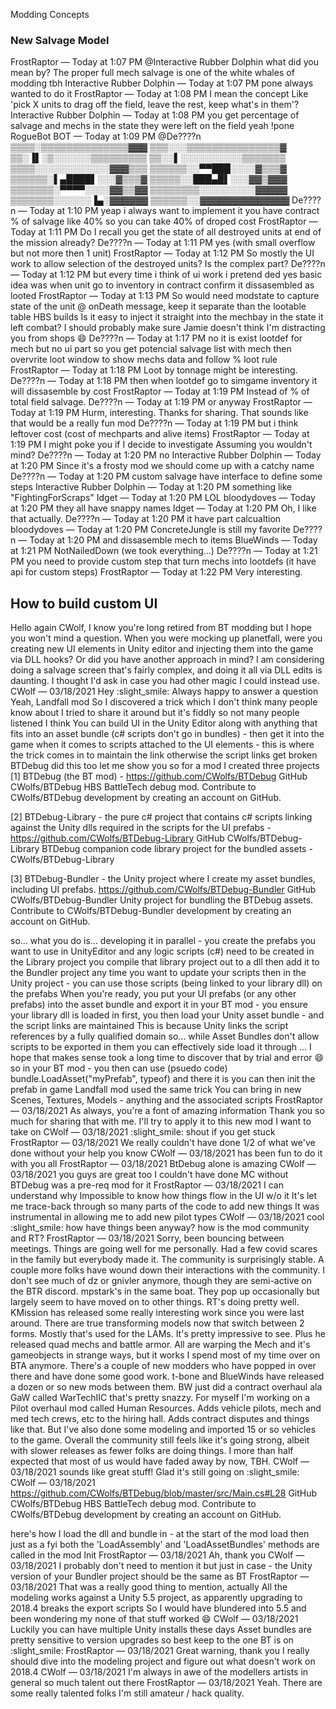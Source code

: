 Modding Concepts

### New Salvage Model
FrostRaptor — Today at 1:07 PM
@Interactive Rubber Dolphin what did you mean by?
The proper full mech salvage is one of the white whales of modding tbh
Interactive Rubber Dolphin — Today at 1:07 PM
pone always wanted to do it
FrostRaptor — Today at 1:08 PM
I mean the concept
Like 'pick X units to drag off the field, leave the rest, keep what's in them'?
Interactive Rubber Dolphin — Today at 1:08 PM
you get percentage of salvage and mechs in the state they were left on the field
yeah
!pone
RogueBot
BOT
 — Today at 1:09 PM
@De????n
▒▒▒▒░▒▒▒▒▒▒▒▒▒▒▒▒▒▒▓▓▓
▒▒▒░░░▒▒▒▒▒▒▒▒▒▒▒▒▒▒▒▓
▒▒░▐▌░▒░░░░░░▒▒▒▒▒▒▒▒▒
▒▒░░▌░░░░░░░░░░▒▒▒▒▒▒▒
▒▒▒▒░░░░░░░░░░░░▓▓▓▒▒▒
▒▒▒▒▒▒░░▀▀███░░░░▓▒▒▒▓
▒▒▒▒▒▒░▌▄████▌░░░▓▒▒▒▓
▒▒▒▒▒░░███▄█▌░░░▓▓▒▓▓▓
▒▒▒▒▒▒▒░▀▀▀▀░░░░▓▓▒▒▓▓
▒▒▒▒▒▒▒▒░░░░░░░░░▓▓▓▓▓
▒▒▒▒▒▒▒░░░░░░▐▄░▓▓▓▓▓▓
▒▒▒▒▒▒░░▓▓▓▓▓▓▓▓▓▓▓▓▓▓
De????n — Today at 1:10 PM
yeap
i always want to implement it
you have contract % of salvage
like 40%
so you can take 40% of droped cost
FrostRaptor — Today at 1:11 PM
Do I recall you get the state of all destroyed units at end of the mission already?
De????n — Today at 1:11 PM
yes
(with small overflow but not more then 1 unit)
FrostRaptor — Today at 1:12 PM
So mostly the UI work to allow selection of the destroyed units?
Is the complex part?
De????n — Today at 1:12 PM
but every time i think of ui work
i pretend ded
yes
basic idea was when unit go to inventory
in contract confirm
it dissasembled as looted
FrostRaptor — Today at 1:13 PM
So would need modstate to capture state of the unit @ onDeath message, keep it separate than the lootable table HBS builds
Is it easy to inject it straight into the mechbay in the state it left combat?
I should probably make sure Jamie doesn't think I'm distracting you from shops :smile:
De????n — Today at 1:17 PM
no
it is exist lootdef
for mech
but no ui part
so you get potencial salvage list with mech
then overvrite loot window to show mechs data
and follow % loot rule
FrostRaptor — Today at 1:18 PM
Loot by tonnage might be interesting.
De????n — Today at 1:18 PM
then when lootdef go to simgame inventory it will dissasemble
by cost
FrostRaptor — Today at 1:19 PM
Instead of % of total field salvage.
De????n — Today at 1:19 PM
or anyway
FrostRaptor — Today at 1:19 PM
Hurm, interesting. Thanks for sharing.
That sounds like that would be a really fun mod
De????n — Today at 1:19 PM
but i think leftover cost (cost of mechparts and alive items)
FrostRaptor — Today at 1:19 PM
I might poke you if I decide to investigate
Assuming you wouldn't mind?
De????n — Today at 1:20 PM
no
Interactive Rubber Dolphin — Today at 1:20 PM
Since it's a frosty mod we should come up with a catchy name
De????n — Today at 1:20 PM
custom salvage have interface to define some steps
Interactive Rubber Dolphin — Today at 1:20 PM
something like "FightingForScraps"
Idget — Today at 1:20 PM
LOL
bloodydoves — Today at 1:20 PM
they all have snappy names
Idget — Today at 1:20 PM
Oh, I like that actually.
De????n — Today at 1:20 PM
it have part calcualtion
bloodydoves — Today at 1:20 PM
ConcreteJungle is still my favorite
De????n — Today at 1:20 PM
and dissasemble mech to items
BlueWinds — Today at 1:21 PM
NotNailedDown
(we took everything...)
De????n — Today at 1:21 PM
you need to provide custom step that turn mechs into lootdefs
(it have api for custom steps)
FrostRaptor — Today at 1:22 PM
Very interesting.

  
## How to build custom UI
Hello again CWolf, I know you're long retired from BT modding but I hope you won't mind a question.
When you were mocking up planetfall, were you creating new UI elements in Unity editor and injecting them into the game via DLL hooks? Or did you have another approach in mind?
I am considering doing a salvage screen that's fairly complex, and doing it all via DLL edits is daunting. I thought I'd ask in case you had other magic I could instead use.
CWolf — 03/18/2021
Hey :slight_smile:
Always happy to answer a question
Yeah, Landfall mod
So I discovered a trick which I don't think many people know about
I tried to share it around but it's fiddly so not many people listened I think
You can build UI in the Unity Editor along with anything that fits into an asset bundle (c# scripts don't go in bundles) - then get it into the game
when it comes to scripts attached to the UI elements - this is where the trick comes in to maintain the link
otherwise the script links get broken
BTDebug did this too
let me show you
so for a mod I created three projects
[1] BTDebug (the BT mod) - https://github.com/CWolfs/BTDebug
GitHub
CWolfs/BTDebug
HBS BattleTech debug mod. Contribute to CWolfs/BTDebug development by creating an account on GitHub.

[2] BTDebug-Library - the pure c# project that contains c# scripts linking against the Unity dlls required in the scripts for the UI prefabs - https://github.com/CWolfs/BTDebug-Library
GitHub
CWolfs/BTDebug-Library
BTDebug companion code library project for the bundled assets - CWolfs/BTDebug-Library

[3] BTDebug-Bundler - the Unity project where I create my asset bundles, including UI prefabs. https://github.com/CWolfs/BTDebug-Bundler
GitHub
CWolfs/BTDebug-Bundler
Unity project for bundling the BTDebug assets. Contribute to CWolfs/BTDebug-Bundler development by creating an account on GitHub.

so...
what you do is... developing it in parallel - you create the prefabs you want to use in UnityEditor and any logic scripts (c#) need to be created in the Library project
you compile that library project out to a dll then add it to the Bundler project any time you want to update your scripts
then in the Unity project - you can use those scripts (being linked to your library dll) on the prefabs
When you're ready, you put your UI prefabs (or any other prefabs) into the asset bundle and export it
in your BT mod - you ensure your library dll is loaded in first, you then load your Unity asset bundle - and the script links are maintained
This is because Unity links the script references by a fully qualified domain
so... while Asset Bundles don't allow scripts to be exported in them
you can effectively side load it through
... I hope that makes sense
took a long time to discover that by trial and error :smile:
so in your BT mod - you then can use (psuedo code) bundle.LoadAsset("myPrefab", typeof<GameObject>) and there it is
you can then init the prefab in game
Landfall mod used the same trick
You can bring in new Scenes, Textures, Models - anything
and the associated scripts
FrostRaptor — 03/18/2021
As always, you're a font of amazing information
Thank you so much for sharing that with me. I'll try to apply it to this new mod I want to take on
CWolf — 03/18/2021
:slight_smile:
shout if you get stuck
FrostRaptor — 03/18/2021
We really couldn't have done 1/2 of what we've done without your help you know
CWolf — 03/18/2021
has been fun to do it with you all
FrostRaptor — 03/18/2021
BtDebug alone is amazing
CWolf — 03/18/2021
you guys are great too
I couldn't have done MC without BTDebug
was a pre-req mod for it
FrostRaptor — 03/18/2021
I can understand why
Impossible to know how things flow in the UI w/o it
It's let me trace-back through so many parts of the code to add new things
It was instrumental in allowing me to add new pilot types
CWolf — 03/18/2021
cool :slight_smile:
how have things been anyway?
how is the mod community and RT?
FrostRaptor — 03/18/2021
Sorry, been bouncing between meetings. Things are going well for me personally. Had a few covid scares in the family but everybody made it.
The community is surprisingly stable. A couple more folks have wound down their interactions with the community. I don't see much of dz or gnivler anymore, though they are semi-active on the BTR discord.
mpstark's in the same boat. They pop up occasionally but largely seem to have moved on to other things.
RT's doing pretty well. KMission has released some really interesting work since you were last around. There are true transforming models now that switch between 2 forms. Mostly that's used for the LAMs. It's pretty impressive to see. Plus he released quad mechs and battle armor. All are warping the Mech and it's gameobjects in strange ways, but it works
I spend most of my time over on BTA anymore. There's a couple of new modders who have popped in over there and have done some good work. t-bone and BlueWinds have released a dozen or so new mods between them. BW just did a contract overhaul ala GaW called WarTechIIC that's pretty snazzy.
For myself I'm working on a Pilot overhaul mod called Human Resources. Adds vehicle pilots, mech and med tech crews, etc to the hiring hall. Adds contract disputes and things like that. But I've also done some modeling and imported 15 or so vehicles to the game.
Overall the community still feels like it's going strong, albeit with slower releases as fewer folks are doing things.
I more than half expected that most of us would have faded away by now, TBH.
CWolf — 03/18/2021
sounds like great stuff!
Glad it's still going on :slight_smile:
CWolf — 03/18/2021
https://github.com/CWolfs/BTDebug/blob/master/src/Main.cs#L28
GitHub
CWolfs/BTDebug
HBS BattleTech debug mod. Contribute to CWolfs/BTDebug development by creating an account on GitHub.

here's how I load the dll and bundle in - at the start of the mod load then
just as a fyi
both the 'LoadAssembly' and 'LoadAssetBundles' methods are called in the mod Init
FrostRaptor — 03/18/2021
Ah, thank you
CWolf — 03/18/2021
I probably don't need to mention it but just in case - the Unity version of your Bundler project should be the same as BT
FrostRaptor — 03/18/2021
That was a really good thing to mention, actually
All the modeling works against a Unity 5.5 project, as apparently upgrading to 2018.4 breaks the export scripts
So I would have blundered into 5.5 and been wondering my none of that stuff worked :smile:
CWolf — 03/18/2021
Luckily you can have multiple Unity installs these days
Asset bundles are pretty sensitive to version upgrades
so best keep to the one BT is on :slight_smile:
FrostRaptor — 03/18/2021
Great warning, thank you
I really should dive into the modeling project and figure out what doesn't work on 2018.4
CWolf — 03/18/2021
I'm always in awe of the modellers
artists in general
so much talent out there
FrostRaptor — 03/18/2021
Yeah. There are some really talented folks
I'm still amateur / hack quality.
